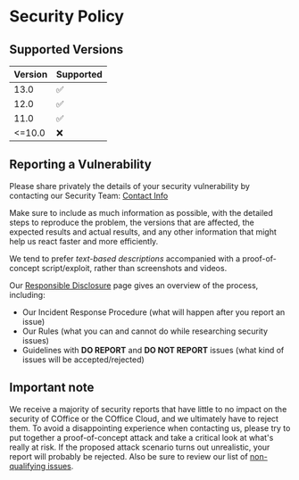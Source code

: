 # Security Policy

## Supported Versions

| Version | Supported          |
| ------- | ------------------ |
| 13.0    | :white_check_mark: |
| 12.0    | :white_check_mark: |
| 11.0    | :white_check_mark: |
| <=10.0  | :x:                |

## Reporting a Vulnerability

Please share privately the details of your security vulnerability by contacting our Security Team:
[Contact Info](https://www.coffice.com/security-report)

Make sure to include as much information as possible, with the detailed steps to reproduce the problem,
the versions that are affected, the expected results and actual results, and any other information that
might help us react faster and more efficiently.

We tend to prefer _text-based descriptions_ accompanied with a proof-of-concept script/exploit, rather
than screenshots and videos.

Our [Responsible Disclosure](https://www.coffice.com/security-report) page gives an overview of the
process, including:

 - Our Incident Response Procedure (what will happen after you report an issue)
 - Our Rules (what you can and cannot do while researching security issues)
 - Guidelines with **DO REPORT** and **DO NOT REPORT** issues
   (what kind of issues will be accepted/rejected)


## Important note

We receive a majority of security reports that have little to no impact on the security of COffice or
the COffice Cloud, and we ultimately have to reject them. To avoid a disappointing experience when
contacting us, please try to put together a proof-of-concept attack and take a critical look at
what's really at risk.
If the proposed attack scenario turns out unrealistic, your report will probably be rejected.
Also be sure to review our list of [non-qualifying issues](https://www.coffice.com/security-report#what).
